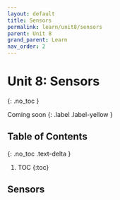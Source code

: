 ```yaml
---
layout: default
title: Sensors
permalink: learn/unit8/sensors
parent: Unit 8
grand_parent: Learn
nav_order: 2
---
```


<!-- prettier-ignore-start -->

# Unit 8: Sensors
{: .no_toc }

Coming soon
{: .label .label-yellow }

## Table of Contents
{: .no_toc .text-delta }

1. TOC
{:toc}

<!-- prettier-ignore-end -->

## Sensors
